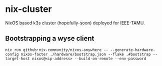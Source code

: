 # nix-cluster
NixOS based k3s cluster (hopefully-soon) deployed for IEEE-TAMU.


## Bootstrapping a wyse client
`nix run github:nix-community/nixos-anywhere -- --generate-hardware-config nixos-facter ./hardware/bootstrap.json --flake .#bootstrap --target-host nixos@<ip-address> --build-on-remote --env-password`
